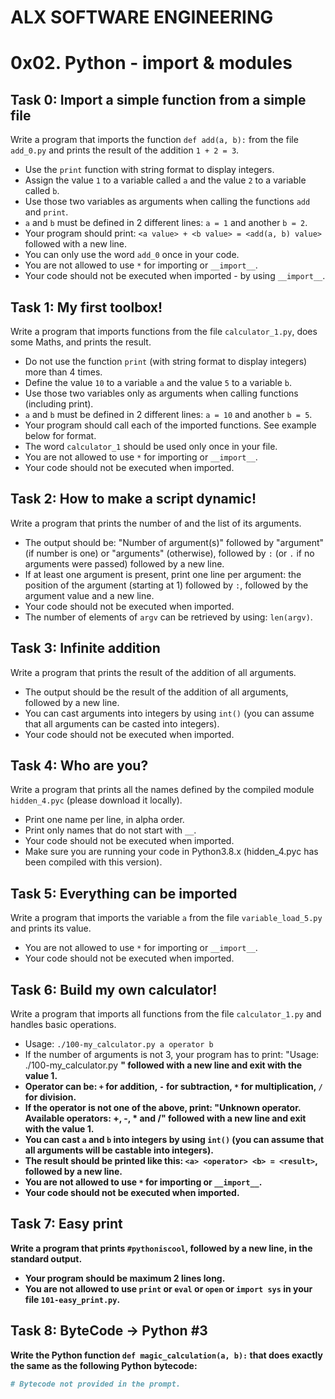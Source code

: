 # ALX SOFTWARE ENGINEERING 

# 0x02. Python - import & modules

## Task 0: Import a simple function from a simple file

Write a program that imports the function `def add(a, b):` from the file `add_0.py` and prints the result of the addition `1 + 2 = 3`.

- Use the `print` function with string format to display integers.
- Assign the value `1` to a variable called `a` and the value `2` to a variable called `b`.
- Use those two variables as arguments when calling the functions `add` and `print`.
- `a` and `b` must be defined in 2 different lines: `a = 1` and another `b = 2`.
- Your program should print: `<a value> + <b value> = <add(a, b) value>` followed with a new line.
- You can only use the word `add_0` once in your code.
- You are not allowed to use `*` for importing or `__import__`.
- Your code should not be executed when imported - by using `__import__`.

## Task 1: My first toolbox!

Write a program that imports functions from the file `calculator_1.py`, does some Maths, and prints the result.

- Do not use the function `print` (with string format to display integers) more than 4 times.
- Define the value `10` to a variable `a` and the value `5` to a variable `b`.
- Use those two variables only as arguments when calling functions (including print).
- `a` and `b` must be defined in 2 different lines: `a = 10` and another `b = 5`.
- Your program should call each of the imported functions. See example below for format.
- The word `calculator_1` should be used only once in your file.
- You are not allowed to use `*` for importing or `__import__`.
- Your code should not be executed when imported.

## Task 2: How to make a script dynamic!

Write a program that prints the number of and the list of its arguments.

- The output should be: "Number of argument(s)" followed by "argument" (if number is one) or "arguments" (otherwise), followed by `:` (or `.` if no arguments were passed) followed by a new line.
- If at least one argument is present, print one line per argument: the position of the argument (starting at 1) followed by `:`, followed by the argument value and a new line.
- Your code should not be executed when imported.
- The number of elements of `argv` can be retrieved by using: `len(argv)`.

## Task 3: Infinite addition

Write a program that prints the result of the addition of all arguments.

- The output should be the result of the addition of all arguments, followed by a new line.
- You can cast arguments into integers by using `int()` (you can assume that all arguments can be casted into integers).
- Your code should not be executed when imported.

## Task 4: Who are you?

Write a program that prints all the names defined by the compiled module `hidden_4.pyc` (please download it locally).

- Print one name per line, in alpha order.
- Print only names that do not start with `__`.
- Your code should not be executed when imported.
- Make sure you are running your code in Python3.8.x (hidden_4.pyc has been compiled with this version).

## Task 5: Everything can be imported

Write a program that imports the variable `a` from the file `variable_load_5.py` and prints its value.

- You are not allowed to use `*` for importing or `__import__`.
- Your code should not be executed when imported.

## Task 6: Build my own calculator!

Write a program that imports all functions from the file `calculator_1.py` and handles basic operations.

- Usage: `./100-my_calculator.py a operator b`
- If the number of arguments is not 3, your program has to print: "Usage: ./100-my_calculator.py <a> <operator> <b>" followed with a new line and exit with the value 1.
- Operator can be: `+` for addition, `-` for subtraction, `*` for multiplication, `/` for division.
- If the operator is not one of the above, print: "Unknown operator. Available operators: +, -, * and /" followed with a new line and exit with the value 1.
- You can cast `a` and `b` into integers by using `int()` (you can assume that all arguments will be castable into integers).
- The result should be printed like this: `<a> <operator> <b> = <result>`, followed by a new line.
- You are not allowed to use `*` for importing or `__import__`.
- Your code should not be executed when imported.

## Task 7: Easy print

Write a program that prints `#pythoniscool`, followed by a new line, in the standard output.

- Your program should be maximum 2 lines long.
- You are not allowed to use `print` or `eval` or `open` or `import sys` in your file `101-easy_print.py`.

## Task 8: ByteCode -> Python #3

Write the Python function `def magic_calculation(a, b):` that does exactly the same as the following Python bytecode:

```python
# Bytecode not provided in the prompt.

